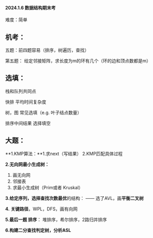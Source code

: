 #### 2024.1.6 数据结构期末考

难度：简单

## 机考：

五题：前四题容易（排序，树遍历，查找）

第五题： 给定邻接矩阵，求长度为m的环有几个（环的边和顶点数都是m）



## 选填：

栈和队列共同点

快排 平均时间复杂度

树，图 常见选填（e.g. 叶子结点数量）

排序中间结果 选择填空



## 大题：

**1.KMP算法：**1.求next（写结果） 2.KMP匹配具体过程

**2.无向网最小生成树：**

1. 画无向网
2. 邻接表
3. 求最小生成树（Prim或者 Kruskal）

**3.**给定序列，选择**查找次数最优**的结构： —— 选了AVL，画**平衡二叉树** 

**4.** **关键路径**，WPL，DFS，画有向网 

**5.最后一题 排序**： 堆排序，希尔排序，2路归并排序

**6.构建二分查找判定树，分析ASL**